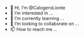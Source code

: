 - 👋 Hi, I’m @CalogeroLionte
- 👀 I’m interested in ...
- 🌱 I’m currently learning ...
- 💞️ I’m looking to collaborate on ...
- 📫 How to reach me ...

<!---
CalogeroLionte/CalogeroLionte is a ✨ special ✨ repository because its `README.md` (this file) appears on your GitHub profile.
You can click the Preview link to take a look at your changes.
--->
